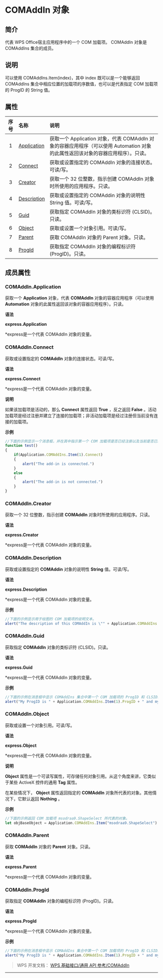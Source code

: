 # COMAddIn 对象

## 简介

代表 WPS Office宿主应用程序中的一个 COM 加载项。 COMAddIn 对象是 COMAddIns 集合的成员。

## 说明

可以使用 COMAddIns.Item(index)，其中 index 既可以是一个能够返回 COMAddIns 集合中相应位置的加载项的序数值，也可以是代表指定 COM 加载项的 ProgID 的 String 值。

## 属性

| 序号 | 名称                                 | 说明                                                                                                                            |
|:----:|:-------------------------------------|:--------------------------------------------------------------------------------------------------------------------------------|
|  1   | [Application](#COMAddIn.Application) | 获取一个 Application 对象，代表 COMAddIn 对象的容器应用程序（可以使用 Automation 对象的此属性返回该对象的容器应用程序）。只读。 |
|  2   | [Connect](#COMAddIn.Connect)         | 获取或设置指定的 COMAddIn 对象的连接状态。可读/写。                                                                             |
|  3   | [Creator](#COMAddIn.Creator)         | 获取一个 32 位整数，指示创建 COMAddIn 对象时所使用的应用程序。只读。                                                            |
|  4   | [Description](#COMAddIn.Description) | 获取或设置指定的 COMAddin 对象的说明性 String 值。可读/写。                                                                     |
|  5   | [Guid](#COMAddIn.Guid)               | 获取指定 COMAddIn 对象的类标识符 (CLSID)。只读。                                                                                |
|  6   | [Object](#COMAddIn.Object)           | 获取或设置一个对象引用。可读/写。                                                                                               |
|  7   | [Parent](#COMAddIn.Parent)           | 获取 COMAddIn 对象的 Parent 对象。只读。                                                                                        |
|  8   | [ProgId](#COMAddIn.ProgId)           | 获取指定 COMAddIn 对象的编程标识符 (ProgID)。只读。                                                                             |

## 成员属性

### COMAddIn.Application

获取一个 **Application** 对象，代表 **COMAddIn** 对象的容器应用程序（可以使用 **Automation** 对象的此属性返回该对象的容器应用程序）。只读。

**语法**

**express.Application**

\*express是一个代表 COMAddIn 对象的变量。

### COMAddIn.Connect

获取或设置指定的 **COMAddIn** 对象的连接状态。可读/写。

**语法**

**express.Connect**

\*express是一个代表 COMAddIn 对象的变量。

**说明**

如果该加载项是活动的，那么 **Connect** 属性返回 **True** ，反之返回 **False** 。活动加载项是经过注册并建立了连接的加载项；非活动加载项是经过注册但当前没有连接的加载项。

**示例**

``` JavaScript
//下面的示例显示一个消息框，并在其中指示第一个 COM 加载项是否已经注册以及当前是否已经连接。
function test()
{
    if(Application.COMAddIns.Item(1).Connect) 
    {
        alert("The add-in is connected.")
    }
    else 
    {
        alert("The add-in is not connected.")
    }
}
```

### COMAddIn.Creator

获取一个 32 位整数，指示创建 **COMAddIn** 对象时所使用的应用程序。只读。

**语法**

**express.Creator**

\*express是一个代表 COMAddIn 对象的变量。

### COMAddIn.Description

获取或设置指定的 **COMAddin** 对象的说明性 **String** 值。可读/写。

**语法**

**express.Description**

\*express是一个代表 COMAddIn 对象的变量。

**示例**

``` JavaScript
//下面的示例显示用于绘图的 COM 加载项的说明文本。
alert("The description of this COMAddIn is \"" + Application.COMAddIns.Item("msodraa9.ShapeSelect").Description + "\"")
```

### COMAddIn.Guid

获取指定 **COMAddIn** 对象的类标识符 (CLSID)。只读。

**语法**

**express.Guid**

\*express是一个代表 COMAddIn 对象的变量。

**示例**

``` JavaScript
//下面的示例在消息框中显示 COMAddIns 集合中第一个 COM 加载项的 ProgID 和 CLSID。
alert("My ProgID is " + Application.COMAddIns.Item(1).ProgID + " and my CLSID is "+ Application.COMAddIns.Item(1).Guid)
```

### COMAddIn.Object

获取或设置一个对象引用。可读/写。

**语法**

**express.Object**

\*express是一个代表 COMAddIn 对象的变量。

**说明**

**Object** 属性是一个可读写属性，可存储任何对象引用。从这个角度来讲，它类似于某些 ActiveX 控件的通用 **Tag** 属性。

在某些情况下， **Object** 属性返回指定的 **COMAddIn** 对象所代表的对象。其他情况下，它默认返回 **Nothing** 。

**示例**

``` JavaScript
//下面的示例返回 COM 加载项 msodraa9.ShapeSelect 所代表的对象。
let objBaseObject = Application.COMAddIns.Item("msodraa9.ShapeSelect").Object
```

### COMAddIn.Parent

获取 **COMAddIn** 对象的 **Parent** 对象。只读。

**语法**

**express.Parent**

\*express是一个代表 COMAddIn 对象的变量。

### COMAddIn.ProgId

获取指定 **COMAddIn** 对象的编程标识符 (ProgID)。只读。

**语法**

**express.ProgId**

\*express是一个代表 COMAddIn 对象的变量。

**示例**

``` JavaScript
//下面的示例在消息框中显示 COMAddIns 集合中第一个 COM 加载项的 ProgID 和 CLSID。
alert("My ProgID is " + Application.COMAddIns.Item(1).ProgID + " and my CLSID is "+ Application.COMAddIns.Item(1).Guid)
```

> WPS 开发文档： [WPS 基础接口/通用 API 参考/COMAddIn](https://qn.cache.wpscdn.cn/encs/doc/office_v19/index.htm)

------------------------------------------------------------------------
